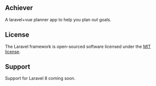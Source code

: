 ## Achiever
A laravel+vue planner app to help you plan out goals.


## License

The Laravel framework is open-sourced software licensed under the [MIT license](https://opensource.org/licenses/MIT).

## Support

Support for Laravel 8 coming soon.
